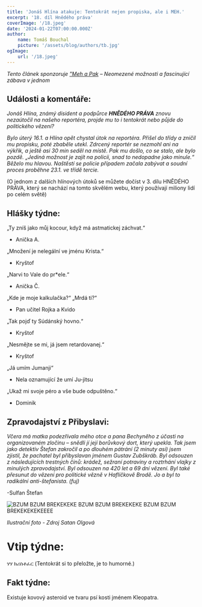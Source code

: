 ```yaml
---
title: 'Jonáš Hlína atakuje: Tentokrát nejen propiska, ale i MEH.'
excerpt: '18. díl Hnědého práva'
coverImage: '/18.jpeg'
date: '2024-01-22T07:00:00.000Z'
author:
    name: Tomáš Bouchal
    picture: '/assets/blog/authors/tb.jpg'
ogImage:
    url: '/18.jpeg'
---
```


*Tento článek sponzoruje ["Meh a Pak](https://www.mehtech.vercel.app)  – Neomezené možnosti a fascinující zábava v jednom*

## **Události a komentáře:**

*Jonáš Hlína, známý disident a podpůrce **HNĚDÉHO PRÁVA** znovu nezaútočil na
našeho reportéra, projde mu to i tentokrát nebo půjde do politického
vězení?*

*Bylo úterý 16.1. a Hlína opět chystal útok na reportéra. Přišel do třídy a
zničil mu propisku, poté zbaběle utekl. Zdrcený reportér se nezmohl ani na
výkřik, a ještě asi 30 min seděl na místě. Pak mu došlo, co se stalo, ale bylo
pozdě. „Jediná možnost je zajít na policii, snad to nedopadne jako minule.“
Běželo mu hlavou. Naštěstí se policie případem začala zabývat a soudní
proces proběhne 23.1. ve třídě tercie.*

(O jednom z dalších hlínových útoků se můžete dočíst v 3. dílu HNĚDÉHO PRÁVA, který
se nachází na tomto skvělém webu, který používají miliony lidí po celém světě)

## **Hlášky týdne:**

„Ty zníš jako můj kocour, když má astmatickej záchvat.“

- Anička A.

„Množení je nelegální ve jménu Krista.“

- Kryštof

„Narvi to Vale do pr*ele.“

- Anička Č.

„Kde je moje kalkulačka?“ „Mrdá ti?“

- Pan učitel Rojka a Kvido

„Tak pojď ty Súdánský hovno.“

- Kryštof

„Nesmějte se mi, já jsem retardovanej.“

- Kryštof

„Já umím Jumanji“

- Nela oznamující že umí Ju-jitsu

„Ukaž mi svoje péro a vše bude odpuštěno.“

- Dominik

## **Zpravodajství z Přibyslavi:**

*Včera má matka podezřívala mého otce a pana Bechyněho z účasti na
organizovaném zločinu – snědli jí její borůvkový dort, který upekla. Tak jsem
jako detektiv Štefan zakročil a po dlouhém pátrání (2 minuty asi) jsem zjistil,
že pachatel byl přibyslavan jménem Gustav Zubškráb. Byl odsouzen
z následujících trestných činů: krádež, sežraní potraviny a roztrhání vlajky z
minulých zpravodajství. Byl odsouzen na 420 let a 69 dní vězení. Byl také
přesunut do vězení pro politické vězně v Haflíčkově Brodě. Jo a byl to
radikální anti-štefanista. (fuj)*

-Sulfan Štefan

![BZUM BZUM BREKEKEKE BZUM BZUM BREKEKEKE BZUM BZUM BREKEKEKEKEEEE](../ilufot18.png)

*Ilustrační foto - Zdroj Satan Olgová*

# Vtip týdne:

ሃሃ ክሪስቶፈር (Tentokrát si to přeložte, je to humorné.)

## **Fakt týdne:**

Existuje kovový asteroid ve tvaru psí kosti jménem Kleopatra.
